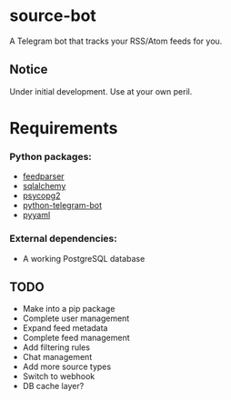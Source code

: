 # source-bot
A Telegram bot that tracks your RSS/Atom feeds for you.

## Notice
Under initial development. Use at your own peril.

# Requirements

### Python packages:
- [feedparser](https://github.com/kurtmckee/feedparser)
- [sqlalchemy](https://www.sqlalchemy.org/)
- [psycopg2](http://initd.org/psycopg/)
- [python-telegram-bot](https://python-telegram-bot.org/)
- [pyyaml](https://pyyaml.org/)

### External dependencies:
- A working PostgreSQL database

## TODO
- Make into a pip package
- Complete user management
- Expand feed metadata
- Complete feed management
- Add filtering rules
- Chat management
- Add more source types
- Switch to webhook
- DB cache layer?
